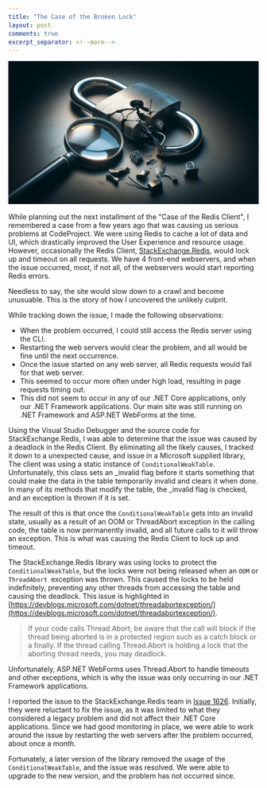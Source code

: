 ```yaml
---
title: "The Case of the Broken Lock"
layout: post
comments: true
excerpt_separator: <!--more-->
---
```


![Broken Lock](/assets/images/broken-lock/broken-lock.jpg)

While planning out the next installment of the "Case of the Redis Client", I remembered a case from a few years ago that was causing us serious problems at CodeProject. We were using Redis to cache a lot of data and UI, which drastically improved the User Experience and resource usage. However, occasionally the Redis Client, [StackExchange.Redis](https://github.com/StackExchange/StackExchange.Redis), would lock up and timeout on all requests. We have 4 front-end webservers, and when the issue occurred, most, if not all, of the webservers would start reporting Redis errors.

Needless to say, the site would slow down to a crawl and become unusuable. This is the story of how I uncovered the unlikely culprit.

<!--more-->

While tracking down the issue, I made the following observations:

- When the problem occurred, I could still access the Redis server using the CLI.
- Restarting the web servers would clear the problem, and all would be fine until the next occurrence.
- Once the issue started on any web server, all Redis requests would fail for that web server.
- This seemed to occur more often under high load, resulting in page requests timing out.
- This did not seem to occur in any of our .NET Core applications, only our .NET Framework applications. Our main site was still running on .NET Framework and ASP.NET WebForms at the time.

Using the Visual Studio Debugger and the source code for StackExchange.Redis, I was able to determine that the issue was caused by a deadlock in the Redis Client. By eliminating all the likely causes, I tracked it down to a unexpected cause, and issue in a Microsoft supplied library, The client was using a static instance of `ConditionalWeakTable`. Unfortunately, this class sets an _invalid flag before it starts something that could make the data in the table temporarily invalid and clears it when done. In many of its methods that modify the table, the _invalid flag is checked, and an exception is thrown if it is set.

The result of this is that once the `ConditionalWeakTable` gets into an invalid state, usually as a result of an OOM or ThreadAbort exception in the calling code, the table is now permanently invalid, and all future calls to it will throw an exception. This is what was causing the Redis Client to lock up and timeout.

The StackExchange.Redis library was using locks to protect the `ConditionalWeakTable`, but the locks were not being released when an `OOM` or `ThreadAbort `exception was thrown. This caused the locks to be held indefinitely, preventing any other threads from accessing the table and causing the deadlock. This issue is highlighted in [https://devblogs.microsoft.com/dotnet/threadabortexception/](https://devblogs.microsoft.com/dotnet/threadabortexception/).

> If your code calls Thread.Abort, be aware that the call will block if the thread being aborted is in a protected region such as a catch block or a finally. If the thread calling Thread.Abort is holding a lock that the aborting thread needs, you may deadlock.

Unfortunately, ASP.NET WebForms uses Thread.Abort to handle timeouts and other exceptions, which is why the issue was only occurring in our .NET Framework applications.

I reported the issue to the StackExchange.Redis team in [Issue 1626](https://github.com/StackExchange/StackExchange.Redis/issues/1626). Initially, they were reluctant to fix the issue, as it was limited to what they considered a legacy problem and did not affect their .NET Core applications. Since we had good monitoring in place, we were able to work around the issue by restarting the web servers after the problem occurred, about once a month.

Fortunately, a later version of the library removed the usage of the `ConditionalWeakTable`, and the issue was resolved. We were able to upgrade to the new version, and the problem has not occurred since.
